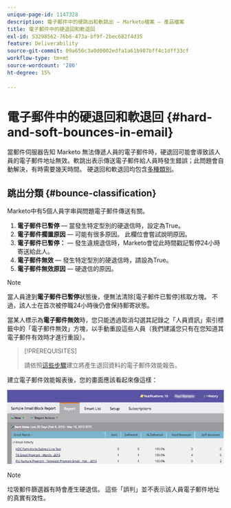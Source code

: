 ```yaml
---
unique-page-id: 1147328
description: 電子郵件中的硬跳出和軟跳出 — Marketo檔案 — 產品檔案
title: 電子郵件中的硬退回和軟退回
exl-id: 53298562-76b6-473a-bf9f-2bec682f4d35
feature: Deliverability
source-git-commit: 09a656c3a0d0002edfa1a61b987bff4c1dff33cf
workflow-type: tm+mt
source-wordcount: '286'
ht-degree: 15%

---
```


# 電子郵件中的硬退回和軟退回 {#hard-and-soft-bounces-in-email}

當郵件伺服器告知 Marketo 無法傳遞人員的電子郵件時，硬退回可能會導致該人員的電子郵件地址無效。軟跳出表示傳送電子郵件給人員時發生錯誤；此問題會自動解決，有時需要幾天時間。 硬退回和軟退回均包含[多種類別](https://nation.marketo.com/t5/Knowledgebase/Maintaining-a-Directory-of-Leads-Bouncing-Emails/ta-p/300838)。

## 跳出分類 {#bounce-classification}

Marketo中有5個人員字串與問題電子郵件傳送有關。

1. **電子郵件已暫停** — 當發生特定型別的硬退信時，設定為True。
1. **電子郵件擱置原因** — 可能有很多原因。 此欄位會嘗試說明原因。
1. **電子郵件已暫停：** — 發生違規退信時，Marketo會從此時間戳記暫停24小時寄送給此人。
1. **電子郵件無效** — 發生特定型別的硬退信時，請設為True。
1. **電子郵件無效原因** — 硬退信的原因。

>[!NOTE]
>
>當人員達到&#x200B;**電子郵件已暫停**&#x200B;狀態後，便無法清除[電子郵件已暫停]核取方塊。 不過，該人士在首次被停職24小時後仍會保持郵寄狀態。
>
>當某人標示為&#x200B;**電子郵件無效**&#x200B;時，您只能透過取消勾選其記錄之「人員資訊」索引標籤中的「電子郵件無效」方塊，以手動重設這些人員（我們建議您只有在您知道其電子郵件有效時才進行重設）。

>[!PREREQUISITES]
>
>請依照[這些步驟](/help/marketo/product-docs/email-marketing/email-programs/email-program-data/email-performance-report.md)建立將產生退回資料的電子郵件效能報告。

建立電子郵件效能報表後，您的畫面應該看起來像這樣：

![](assets/soft-hard-bounce.png)

>[!NOTE]
>
>垃圾郵件篩選器有時會產生硬退信。 這些「誤判」並不表示該人員電子郵件地址的真實有效性。
